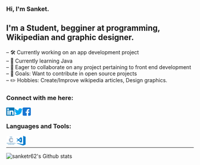 ### Hi, I'm Sanket.

## I'm a Student, begginer at programming, Wikipedian and graphic designer.

– 🛠️ Currently working on an app development project<br>
– 🌱 Currently learning Java <br>
– 🤝 Eager to collaborate on any project pertaining to front end development <br>
– 🥅 Goals: Want to contribute in open source projects <br>
– ✏️ Hobbies: Create/Improve wikipedia articles, Design graphics.

### Connect with me here:

[<img align="left" alt="sanketli" width="22px" src="linkedin.svg" />][LinkedIn] 
[<img align="left" alt="sankettw" width="22px" src="twitter.svg" />][Twitter] 
[<img align="left" alt="sanketyt" width="22px" src="facebook.svg" />][Facebook] 

<br />

### Languages and Tools:

[<img align="left" alt="C programming" width="26px" src="https://raw.githubusercontent.com/github/explore/80688e429a7d4ef2fca1e82350fe8e3517d3494d/topics/c/c.png" />][C]
[<img align="left" alt="Visual Studio Code" width="26px" src="https://raw.githubusercontent.com/github/explore/80688e429a7d4ef2fca1e82350fe8e3517d3494d/topics/visual-studio-code/visual-studio-code.png" />][VSC]

<br />

----

<img align="left" alt="sanketr62's Github stats" src="https://github-readme-stats.vercel.app/api?username=Sanketr62&show_icons=true&hide_border=true" />

[LinKedIn]: https://www.linkedin.com/in/sanket-r-1a35aa1b3/
[Twitter]: https://twitter.com/c_arbitrary
[Facebook]: https://www.facebook.com/sanket.r.923/
[VSC]: https://code.visualstudio.com/
[C]: https://en.wikipedia.org/wiki/C_(programming_language)